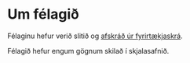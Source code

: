 # Um félagið

Félaginu hefur verið slitið og [afskráð úr fyrirtækjaskrá](https://skatturinn.is/fyrirtaekjaskra/leit/kennitala/6711150660).

Félagið hefur engum gögnum skilað í skjalasafnið.